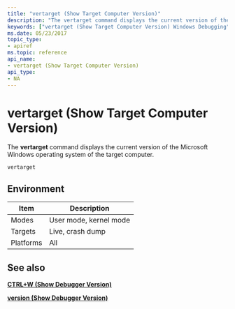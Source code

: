```yaml
---
title: "vertarget (Show Target Computer Version)"
description: "The vertarget command displays the current version of the Microsoft Windows operating system of the target computer."
keywords: ["vertarget (Show Target Computer Version) Windows Debugging"]
ms.date: 05/23/2017
topic_type:
- apiref
ms.topic: reference
api_name:
- vertarget (Show Target Computer Version)
api_type:
- NA
---
```


# vertarget (Show Target Computer Version)


The **vertarget** command displays the current version of the Microsoft Windows operating system of the target computer.

`vertarget`

## <span id="ddk_cmd_show_target_computer_version_dbg"></span><span id="DDK_CMD_SHOW_TARGET_COMPUTER_VERSION_DBG"></span>


## Environment

|  Item  | Description          |
|--------|----------------------|
|Modes   |User mode, kernel mode|
|Targets |Live, crash dump      |
|Platforms|All                  |

 

## See also


[**CTRL+W (Show Debugger Version)**](../debugger/ctrl-w--show-debugger-version-.md)

[**version (Show Debugger Version)**](version--show-debugger-version-.md)


